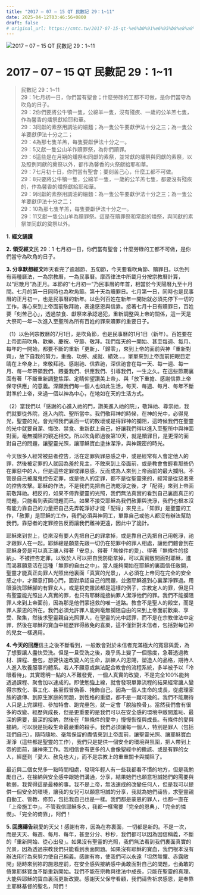 ```yaml
---
title: "2017 – 07 – 15 QT 民數記 29：1~11"
date: 2025-04-12T03:46:56+0800
draft: false
# original_url: https://cmtc.tw/2017-07-15-qt-%e6%b0%91%e6%95%b8%e8%a8%98-29%ef%bc%9a111
---
```


![2017 – 07 – 15 QT 民數記 29：1~11](/images/qt.jpg   "2017 – 07 – 15 QT 民數記 29：1~11")

# 2017 – 07 – 15 QT 民數記 29：1~11

> 民數記 29：1~11  
> 29：1七月初一日，你們當有聖會；什麼勞碌的工都不可做，是你們當守為吹角的日子。  
> 29：2你們要將公牛犢一隻，公綿羊一隻，沒有殘疾、一歲的公羊羔七隻，作為馨香的燔祭獻給耶和華。  
> 29：3同獻的素祭用調油的細麵；為一隻公牛要獻伊法十分之三；為一隻公羊要獻伊法十分之二；  
> 29：4為那七隻羊羔，每隻要獻伊法十分之一。  
> 29：5又獻一隻公山羊作贖罪祭，為你們贖罪。  
> 29：6這些是在月朔的燔祭和同獻的素祭，並常獻的燔祭與同獻的素祭，以及照例同獻的奠祭以外，都作為馨香的火祭獻給耶和華。  
> 29：7七月初十日，你們當有聖會；要刻苦己心，什麼工都不可做。  
> 29：8只要將公牛犢一隻，公綿羊一隻，一歲的公羊羔七隻，都要沒有殘疾的，作為馨香的燔祭獻給耶和華。  
> 29：9同獻的素祭用調油的細麵：為一隻公牛要獻伊法十分之三；為一隻公羊要獻伊法十分之二；  
> 29：10為那七隻羊羔，每隻要獻伊法十分之一。  
> 29：11又獻一隻公山羊為贖罪祭。這是在贖罪祭和常獻的燔祭，與同獻的素祭並同獻的奠祭以外。

**1.** **經文誦讀**

**2.** **領受經文**民 29：1 七月初一日，你們當有聖會；什麼勞碌的工都不可做，是你們當守為吹角的日子。

**3. 分享默想經文**昨天看完了逾越節、五旬節，今天要看吹角節、贖罪日。以色列有兩種曆法，一為宗教曆，一為民事曆。摩西律法中所載月分按宗教曆計算，以“尼散月”為正月。本節的“七月初一”乃民事曆的年首，相當於今天陽曆九至十月間。七月的第一日同時也為吹角節。第十天為贖罪日。七月第一日，同時也是民事曆的正月初一，也是民事曆的新年。以色列百姓在新年一開始就必須先停下一切的工作，專心來到上帝面前敬拜祂，表達感恩與信靠。接著七月十日有贖罪日，百姓要「刻苦己心」，透過禁食、獻祭來承認過犯，重新調整與上帝的關係，這一天是大祭司一年一次進入至聖所為所有百姓的罪來贖罪的重要日子。

（1）以色列宗教曆的7月1日，是吹角節，也是民事曆的1月1日（新年）。百姓要在上帝面前吹角、歡樂、慶祝、守節、敬拜。我們每天的一開始、甚至每週、每月、每年的一開始，都要不斷的重新「更新」、「歸零」，來到上帝的面前與神「重新對齊」，放下自我的努力，重擔、功勞、成就、績效…，單單來到上帝面前把眼目定睛在上帝身上，來敬拜祂、感謝祂、信靠祂，深信祂會在每一天、每一週、每一月、每一年帶領我們、餵養我們、供應我們、引導我們，一生之久。在這些節期裏面有著「不斷重新調整焦距、定睛仰望讚美上帝」、與「放下重擔、感謝信靠上帝保守供應」的意義。深願我們每一個人也如此生活，每天、每週、每月、每年不斷對準於上帝，來過一個以神為中心，在地如在天的生活方式。

（2）當我們以「感謝的心進入祂的門，讚美進入祂的院」，敬拜祂、尊崇祂，我們就要從外院，進入內院、聖所當中。我們敬拜神的時候，在神的光中，必得見光，聖靈的光，會光照我們裏面一切的敗壞或是得罪神的攔阻，這時候我們在聖靈的光中就要自潔、悔改、禁食、重新獻上自己，好讓我們得以進入至聖所中與神面對面，毫無攔阻的親近相交。所以吹角節過後第10天，就是贖罪日，是更深的面對自己的問題，讓聖靈光照，讓耶穌寶血塗抹潔淨，與神親密的時光。

今天很多人經常被惡者控告，活在定罪與罪惡感之中，或是經常有人會定他人的罪，然後被定罪的人就因為羞於見主，不敢來到上帝面前，或是教會會輕看那些仍在罪惡中的人，但是這些定罪或罪惡感，反而成為人來到上帝面前的最大攔阻。不管是自己被魔鬼控告定罪，或是他人的定罪，都不是從聖靈來的，經常是從惡者來的控告攻擊。耶穌的作法，不是我們先把自己洗乾淨之後，才「配得」來到上帝面前敬拜祂。相反的，如果不倚靠聖靈的光照，我們無法真實的看到自己裏面真正的問題，只能看到表面問題而已。如果不接受耶穌為我們赦罪與洗淨，我們也根本沒有能力靠自己的力量把自己先弄乾淨好才能「配得」來見主。「知罪」是聖靈的工作，「赦罪」是耶穌的工作，我們必須與神同工，單靠自己或他人都沒有辦法幫助我們，靠惡者的定罪控告反而讓我們離神更遠，因此中了詭計。

耶穌來到世上，從來沒有要人先把自己的罪拿掉，或是靠自己先把自己用乾淨，祂才跟罪人在一起。耶穌總是願意先跟一切仍在犯罪中的罪人相處，讓他們體會到在耶穌身旁是可以真正讓人得著「安息」、得著「無條件的愛」、得著「無條件的接納」、不被控告定罪，以致於人可以把自我防衛拿掉，可以真實敞開面對耶穌，進而渴慕願意活在這種「無罪的自由之中」。當人能夠開始在耶穌的裏面信任敞開，聖靈才能真正向罪人光照出他裏面「真實的光景」，人必須在上帝同在完全的安全感之中，才願意打開心門，面對承認自己的問題，並邀耶穌進到心裏潔淨罪過。用眼淚洗耶穌腳的有罪女人，或是稅吏撒該都是這樣的例子，宗教定人的罪，但是只有聖靈能光照出人真實的罪，也只有耶穌能接納罪人潔淨他們的罪。我們不能攔阻罪人來到上帝面前，因為那是他們蒙拯救的唯一道路。教會不是聖人的殿堂，而是罪人蒙恩的所在。我們必須允許罪人能夠毫無攔阻自由的來到上帝面前歡樂、享受、聚集，然後求聖靈親自光照罪人，在聖靈的光中認罪，而不是在宗教律法中定罪，然後在耶穌的寶血中經歷罪得赦免的喜樂，這不僅針對未信者，包括對每位神的兒女一樣適用。

**4. 今天的回應**信主之後不斷看到，一般教會對於未信者充滿極大的寬容與愛，為了想要讓人盡快受洗。但是一旦受洗之後，幾乎馬上變了一個態度，急著透過教材、課程、壘包，想要快速改變人的生命，訓練人的恩賜，塑造人的品格，期待人人進入牧養服事的體系。若人不願意或無法配合教會的流程系統，多半被予以「冷眼看待」。其實聰明一點的人不難發覺，一個人真實的改變，不是完全100%能夠透過課程、聚會加以速成的。即使勉強上線，就會發現單靠流程的結果經常讓人變得宗教化、事工化、甚至假冒偽善、掩飾自己。因為一個人生命的成長，從處理家族的遺傳、到原生家庭的問題，到性格的重塑，都不是一蹴可幾的。我們不能期待人只是上完課程、參加特會、跑完壘包，就一定會「脫胎換骨」。當然我們會有很多的改變、經歷與成長，但是更重要的是我們可以在安全感的環境中敞開羞恥、最深的需要，最深的接納，然後在「無條件的愛中」慢慢恢復與成長。有條件的愛與接納，可以說是扼殺生命最嚴重的殺手。我們必須讓每一個人，特別是罪人（包括我們自己），隨時隨地、毫無保留的盡情來到上帝面前，讓聖靈光照、讓耶穌寶血潔淨（這些都是聖靈的工作），我們只是提供一個安全的環境與氛圍，把人帶到上帝的面前，讓神來工作。我相信會有更多的人會像聖經中的撒該、或是有罪的女人，經歷到「愛大、赦免也大」，而不是宗教上的重重關卡與攔阻了。

最近與二個女兒多一點時間相處，發現年輕人有一些我都看不慣的地方，但是我勉勵自己，在接納與安全感中跟她們溝通，分享，結果她們也願意坦誠她們的需要與軟弱，我覺得這是最棒的事。我不是上帝，無法速成的改變任何人，但是我可以提供一個安全的環境，讓我的女兒可以願意坦誠的分享，我就為她們禱告，求聖靈親自動工、管教、修剪，包括我自己也是一樣。我們都是蒙恩的罪人，也都一直在「上帝施工中」。不管我信耶穌多久，我都一樣需要「完全的恩典」、「完全的憐憫」、「完全的倚靠」，阿們！

**5. 回應禱告**親愛的天父！感謝有祢，因為在祢裏面，一切都是新的。不是一次，而是天天、每週、每月、每年，甚至分分、秒秒，我們都可以因為因信稱義，不斷的「重新開始、從心出發」。如果沒有聖靈的光照，我們無法看到我們裏面真實的光景，因為透過宗教我們只能看到表面問題。如果沒有耶穌的寶血，我們根本沒有辦法用行為來努力使自己稱義。感謝有祢，使我們可以永遠「坦然無懼、赤露敞開」隨時來到祢的施恩座前，在安全感與接納感中勇敢面對自己的問題，也勇敢的倚靠耶穌寶血不斷重新開始。我們不能在宗教與律法中成長，只能在聖靈的真理、大能與耶穌的寶血裏面更新改變。感謝天父保守看顧，我們禱告祈求感恩，是奉靠主耶穌基督的聖名，阿們！